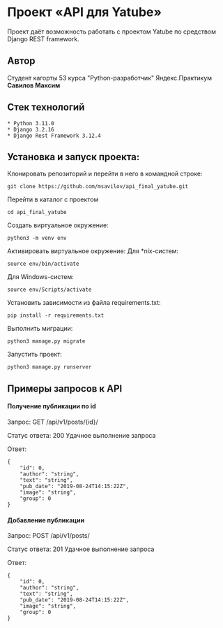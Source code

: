 # Проект «API для Yatube»
Проект даёт возможность работать с проектом Yatube по средством Django REST 
framework.

## Автор
Студент кагорты 53 курса "Python-разработчик" Яндекс.Практикум 
**Савилов Максим**

## Стек технологий
```
* Python 3.11.0
* Django 3.2.16
* Django Rest Framework 3.12.4
```

## Установка и запуск проекта:

Клонировать репозиторий и перейти в него в командной строке:

```
git clone https://github.com/msavilov/api_final_yatube.git
```

Перейти в каталог с проектом

```
cd api_final_yatube
```

Cоздать виртуальное окружение:

```
python3 -m venv env
```

Активировать виртуальное окружение:
Для *nix-систем:

```
source env/bin/activate
```
Для Windows-систем:
```
source env/Scripts/activate
```

Установить зависимости из файла requirements.txt:

```
pip install -r requirements.txt
```

Выполнить миграции:
```
python3 manage.py migrate
```

Запустить проект:
```
python3 manage.py runserver
```

## Примеры запросов к API

#### Получение публикации по id
Запрос: GET /api/v1/posts/{id}/

Статус ответа: 200 Удачное выполнение запроса

Ответ: 
```
{
    "id": 0,
    "author": "string",
    "text": "string",
    "pub_date": "2019-08-24T14:15:22Z",
    "image": "string",
    "group": 0
}
```

#### Добавление публикации
Запрос: POST /api/v1/posts/

Статус ответа: 201 Удачное выполнение запроса

Ответ: 
```
{
    "id": 0,
    "author": "string",
    "text": "string",
    "pub_date": "2019-08-24T14:15:22Z",
    "image": "string",
    "group": 0
}
```


